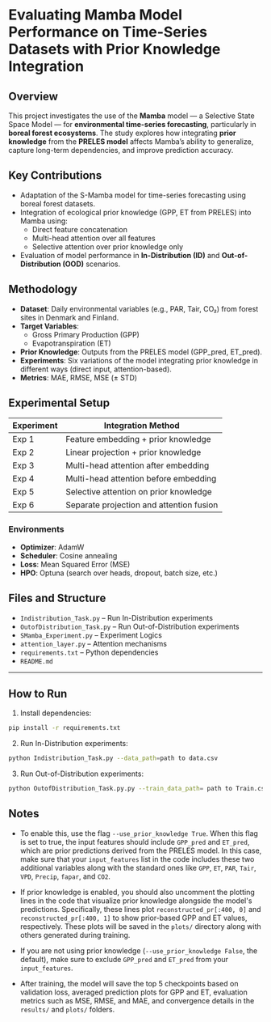 # Evaluating Mamba Model Performance on Time-Series Datasets with Prior Knowledge Integration

##  Overview

This project investigates the use of the **Mamba** model — a Selective State Space Model — for **environmental time-series forecasting**, particularly in **boreal forest ecosystems**. The study explores how integrating **prior knowledge** from the **PRELES model** affects Mamba’s ability to generalize, capture long-term dependencies, and improve prediction accuracy.

##  Key Contributions

- Adaptation of the S-Mamba model for time-series forecasting using boreal forest datasets.
- Integration of ecological prior knowledge (GPP, ET from PRELES) into Mamba using:
  - Direct feature concatenation
  - Multi-head attention over all features
  - Selective attention over prior knowledge only
- Evaluation of model performance in **In-Distribution (ID)** and **Out-of-Distribution (OOD)** scenarios.

##  Methodology

- **Dataset**: Daily environmental variables (e.g., PAR, Tair, CO₂) from forest sites in Denmark and Finland.
- **Target Variables**: 
  - Gross Primary Production (GPP)
  - Evapotranspiration (ET)
- **Prior Knowledge**: Outputs from the PRELES model (GPP_pred, ET_pred).
- **Experiments**: Six variations of the model integrating prior knowledge in different ways (direct input, attention-based).
- **Metrics**: MAE, RMSE, MSE (± STD)

##  Experimental Setup

| Experiment | Integration Method                       |
|------------|-------------------------------------------|
| Exp 1      | Feature embedding + prior knowledge       |
| Exp 2      | Linear projection + prior knowledge       |
| Exp 3      | Multi-head attention after embedding      |
| Exp 4      | Multi-head attention before embedding     |
| Exp 5      | Selective attention on prior knowledge    |
| Exp 6      | Separate projection and attention fusion  |

### Environments

- **Optimizer**: AdamW
- **Scheduler**: Cosine annealing
- **Loss**: Mean Squared Error (MSE)
- **HPO**: Optuna (search over heads, dropout, batch size, etc.)


## Files and Structure

- `Indistribution_Task.py` – Run In-Distribution experiments
- `OutofDistribution_Task.py` – Run Out-of-Distribution experiments
- `SMamba_Experiment.py` – Experiment Logics
- `attention_layer.py` – Attention mechanisms 
- `requirements.txt` – Python dependencies
- `README.md`
---

## How to Run

1. Install dependencies:
```bash
pip install -r requirements.txt
```

2. Run In-Distribution experiments:

```bash
python Indistribution_Task.py --data_path=path to data.csv 
```

3. Run Out-of-Distribution experiments:

```bash
python OutofDistribution_Task.py.py --train_data_path= path to Train.csv --test_data_path=path to Test.csv 
```

## Notes

- To enable this, use the flag `--use_prior_knowledge True`. When this flag is set to true, the input features should include `GPP_pred` and `ET_pred`, which are prior predictions derived from the PRELES model. In this case, make sure that your `input_features` list in the code includes these two additional variables along with the standard ones like `GPP`, `ET`, `PAR`, `Tair`, `VPD`, `Precip`, `fapar`, and `CO2`.

- If prior knowledge is enabled, you should also uncomment the plotting lines in the code that visualize prior knowledge alongside the model's predictions. Specifically, these lines plot `reconstructed_pr[:400, 0]` and `reconstructed_pr[:400, 1]` to show prior-based GPP and ET values, respectively. These plots will be saved in the `plots/` directory along with others generated during training.

- If you are not using prior knowledge (`--use_prior_knowledge False`, the default), make sure to exclude `GPP_pred` and `ET_pred` from your `input_features`.

- After training, the model will save the top 5 checkpoints based on validation loss, averaged prediction plots for GPP and ET, evaluation metrics such as MSE, RMSE, and MAE, and convergence details in the `results/` and `plots/` folders.
